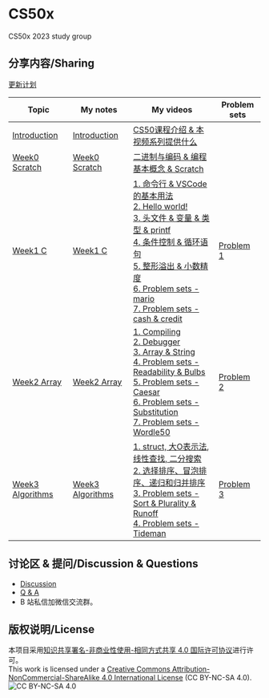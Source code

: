 # CS50x

CS50x 2023 study group

## 分享内容/Sharing

[更新计划](https://github.com/users/Xilesun/projects/2)

| Topic                                                        | My notes                                | My videos                                                                                                                                                                                                                                                                                                                                                                                                                                                                                                                                                         | Problem sets                     |
| ------------------------------------------------------------ | --------------------------------------- | ----------------------------------------------------------------------------------------------------------------------------------------------------------------------------------------------------------------------------------------------------------------------------------------------------------------------------------------------------------------------------------------------------------------------------------------------------------------------------------------------------------------------------------------------------------------- | -------------------------------- |
| [Introduction](https://cs50.harvard.edu/x/2023/)             | [Introduction](./notes/introduction.md) | [CS50课程介绍 & 本视频系列提供什么](https://www.bilibili.com/video/BV18k4y1K7fQ/)                                                                                                                                                                                                                                                                                                                                                                                                                                                                                 |                                  |
| [Week0 Scratch](https://cs50.harvard.edu/x/2023/weeks/0/)    | [Week0 Scratch](./notes/week0.md)       | [二进制与编码 & 编程基本概念 & Scratch](https://www.bilibili.com/video/BV1x94y1B7qa/)                                                                                                                                                                                                                                                                                                                                                                                                                                                                             |                                  |
| [Week1 C](https://cs50.harvard.edu/x/2023/weeks/1/)          | [Week1 C](./notes/week1.md)             | [1. 命令行 & VSCode的基本用法](https://www.bilibili.com/video/BV1fk4y1G7BX/)<br />[2. Hello world!](https://www.bilibili.com/video/BV1qp4y157FX/)<br />[3. 头文件 & 变量 & 类型 & printf](https://www.bilibili.com/video/BV1Lj41197eZ/)<br />[4. 条件控制 & 循环语句](https://www.bilibili.com/video/BV12V4y1v7EQ/)<br />[5. 整形溢出 & 小数精度](https://www.bilibili.com/video/BV1Cu4y117zx/)<br />[6. Problem sets - mario](https://www.bilibili.com/video/BV1Cr4y1R7wd/)<br />[7. Problem sets - cash & credit](https://www.bilibili.com/video/BV1iN411q7Pk/) | [Problem 1](./code/probs/prob1)  |
| [Week2 Array](https://cs50.harvard.edu/x/2023/weeks/2/)      | [Week2 Array](./notes/week2.md)         | [1. Compiling](https://www.bilibili.com/video/BV1Nu411c7WB/)<br />[2. Debugger](https://www.bilibili.com/video/BV1BF411m7Wc/)<br />[3. Array & String](https://www.bilibili.com/video/BV1PB4y1o7Ey/)<br />[4. Problem sets - Readability & Bulbs](https://www.bilibili.com/video/BV1uM41197Zz/)<br />[5. Problem sets - Caesar](https://www.bilibili.com/video/BV1uM41197Zz/)<br />[6. Problem sets - Substitution](https://www.bilibili.com/video/BV1xG411D7uV/)<br />[7. Problem sets - Wordle50](https://www.bilibili.com/video/BV1xc411q7Kg/)                 | [Problem 2](./code/probs/prob2)  |
| [Week3 Algorithms](https://cs50.harvard.edu/x/2023/weeks/3/) | [Week3 Algorithms](./notes/week3.md)    | [1. struct, 大O表示法, 线性查找, 二分搜索](https://www.bilibili.com/video/BV1oK411t7xw/)<br />[2. 选择排序、冒泡排序、递归和归并排序](https://www.bilibili.com/video/BV16c411t7em/)<br />[3. Problem sets - Sort & Plurality & Runoff](https://www.bilibili.com/video/BV1hp421o7ZA/)<br />[4. Problem sets - Tideman](https://www.bilibili.com/video/BV1FZ42127W8/)                                                                                                                                                                                               | [Problem 3](./code/probs/prob3/) |

## 讨论区 & 提问/Discussion & Questions

- [Discussion](https://github.com/Xilesun/CS50x/discussions)
- [Q & A](https://github.com/Xilesun/CS50x/discussions/categories/q-a)
- B 站私信加微信交流群。

## 版权说明/License

本项目采用[知识共享署名-非商业性使用-相同方式共享 4.0 国际许可协议](https://creativecommons.org/licenses/by-nc-sa/4.0/)进行许可。  
This work is licensed under a [Creative Commons Attribution-NonCommercial-ShareAlike 4.0 International License](https://creativecommons.org/licenses/by-nc-sa/4.0/) (CC BY-NC-SA 4.0).  
![CC BY-NC-SA 4.0](https://i.creativecommons.org/l/by-nc-sa/4.0/88x31.png)

